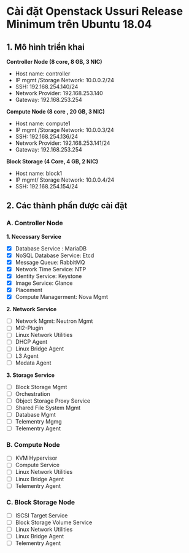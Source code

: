 # Cài đặt Openstack Ussuri Release Minimum trên Ubuntu 18.04

## 1\. Mô hình triển khai

**Controller Node (8 core, 8 GB, 3 NIC)**

- Host name: controller
- IP mgmt /Storage Network: 10.0.0.2/24
- SSH: 192.168.254.140/24
- Network Provider: 192.168.253.140
- Gateway: 192.168.253.254

**Compute Node (8 core , 20 GB, 3 NIC)**

- Host name: compute1
- IP mgmt /Storage Network: 10.0.0.3/24
- SSH: 192.168.254.136/24
- Network Provider: 192.168.253.141/24
- Gateway: 192.168.253.254

**Block Storage (4 Core, 4 GB, 2 NIC)**

- Host name: block1
- IP mgmt/ Storage Network: 10.0.0.4/24
- SSH: 192.168.254.154/24

## 2\. Các thành phần được cài đặt

### A. Controller Node

**1\. Necessary Service**

- [x] Database Service : MariaDB
- [x] NoSQL Database Service: Etcd
- [x] Message Queue: RabbitMQ
- [x] Network Time Service: NTP
- [x] Identity Service: Keystone
- [x] Image Service: Glance
- [x] Placement
- [x] Compute Managerment: Nova Mgmt

**2\. Network Service**

- [ ] Network Mgmt: Neutron Mgmt
- [ ] Ml2-Plugin
- [ ] Linux Network Utilities
- [ ] DHCP Agent
- [ ] Linux Bridge Agent
- [ ] L3 Agent
- [ ] Medata Agent

**3\. Storage Service**

- [ ] Block Storage Mgmt
- [ ] Orchestration
- [ ] Object Storage Proxy Service
- [ ] Shared File System Mgmt
- [ ] Database Mgmt
- [ ] Telementry Mgmg
- [ ] Telementry Agent

### B. Compute Node

- [ ] KVM Hypervisor
- [ ] Compute Service
- [ ] Linux Network Utilities
- [ ] Linux Bridge Agent
- [ ] Telementry Agent

### C. Block Storage Node

- [ ] ISCSI Target Service
- [ ] Block Storage Volume Service
- [ ] Linux Network Utilities
- [ ] Linux Bridge Agent
- [ ] Telementry Agent
